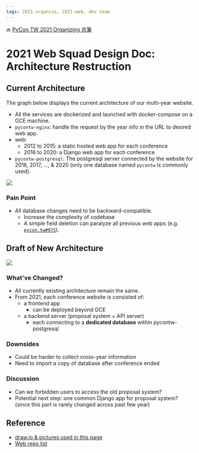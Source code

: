 ```yaml
---
tags: 2021-organize, 2021-web, dev team
---
```


🔙 [PyCon TW 2021 Organizing 共筆](/Wb9vQrfJQk-5tPoPR23hwA)

# 2021 Web Squad Design Doc: Architecture Restruction



## Current Architecture

The graph below displays the current architecture of our multi-year website.

- All the services are dockerized and launched with docker-compose on a GCE machine.
- `pycontw-nginx`: handle the request by the year info in the URL to desired web app.
- web:
    - 2012 to 2015: a static hosted web app for each conference
    - 2016 to 2020: a Django web app for each conference
- `pycontw-postgresql`: The postgresql server connected by the website for 2016, 2017, ..., & 2020 (only one database named `pycontw` is commonly used).

![](https://i.imgur.com/tpLBokh.png)

### Pain Point

- All database changes need to be backward-compatible.
    - Increase the complexity of codebase
    - A simple field deletion can paralyze all previous web apps (e.g. [`pycon.tw#975`](https://github.com/pycontw/pycon.tw/pull/975)).


## Draft of New Architecture

![](https://i.imgur.com/tA0pNeu.png)

### What've Changed?

- All currently existing architecture remain the same.
- From 2021, each conference website is consisted of:
    - a frontend app 
        - can be deployed beyond GCE
    - a backend server (proposal system + API server)
        - each connecting to a **dedicated database** within pycontw-postgresql

### Downsides

- Could be harder to collect cross-year information
- Need to import a copy of database after conference ended

### Discussion

- Can we forbidden users to access the old proposal system?
- Potential next step: one common Django app for proposal system? (since this part is rarely changed across past few year)



## Reference

- [draw.io & pictures used in this page](https://drive.google.com/file/d/1pGjBWPKTdRNSCHbxZmprbzDRYZMAAkoE/view?usp=sharing)
- [Web repo list](./HyEWz0S0D)
